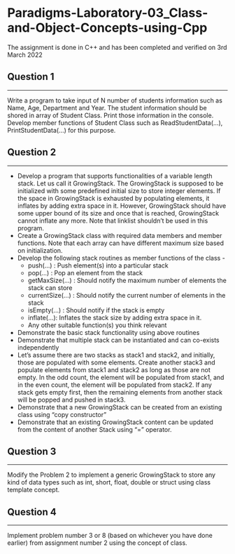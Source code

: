 # Paradigms-Laboratory-03_Class-and-Object-Concepts-using-Cpp
The assignment is done in C++ and has been completed and verified on 3rd March 2022

## Question 1
--------------
Write a program to take input of N number of students information such as Name,
Age, Department and Year. The student information should be shored in array of
Student Class. Print those information in the console. Develop member functions
of Student Class such as ReadStudentData(...),
PrintStudentData(...) for this purpose.
## Question 2
--------------
* Develop a program that supports functionalities of a variable length stack. Let us
  call it GrowingStack. The GrowingStack is supposed to be initialized with some
  predefined initial size to store integer elements. If the space in GrowingStack is
  exhausted by populating elements, it inflates by adding extra space in
  it. However, GrowingStack should have some upper bound of its size and once that
  is reached, GrowingStack cannot inflate any more. Note that linklist shouldn’t be used
  in this program.
* Create a GrowingStack class with required data members and member functions. Note
  that each array can have different maximum size based on initialization.
* Develop the following stack routines as member functions of the class -
  - push(...) : Push element(s) into a particular stack
  - pop(...) : Pop an element from the stack
  - getMaxSize(...) : Should notify the maximum number of elements the
    stack can store
  - currentSize(...) : Should notify the current number of elements in the
    stack
  - isEmpty(...) : Should notify if the stack is empty
  - inflate(...): Inflates the stack size by adding extra space in it.
  - Any other suitable function(s) you think relevant
* Demonstrate the basic stack functionality using above routines
* Demonstrate that multiple stack can be instantiated and can co-exists independently
* Let’s assume there are two stacks as stack1 and stack2, and initially, those are populated
  with some elements. Create another stack3 and populate elements from stack1 and
  stack2 as long as those are not empty. In the odd count, the element will be populated
  from stack1, and in the even count, the element will be populated from stack2. If any
  stack gets empty first, then the remaining elements from another stack will be popped
  and pushed in stack3.
* Demonstrate that a new GrowingStack can be created from an existing class using
  “copy constructor”
* Demonstrate that an existing GrowingStack content can be updated from the content
  of another Stack using “=” operator.
## Question 3
-------------
Modify the Problem 2 to implement a generic GrowingStack to store any kind of data
types such as int, short, float, double or struct using class
template concept.
## Question 4
-------------
Implement problem number 3 or 8 (based on whichever you have done earlier) from
assignment number 2 using the concept of class.
